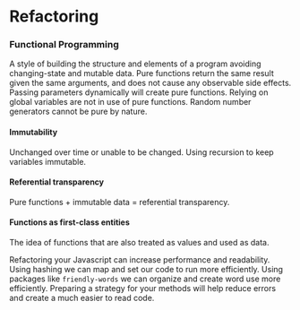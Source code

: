 # Refactoring

### Functional Programming
A style of building the structure and elements of a program avoiding changing-state and mutable data. Pure functions return the same result given the same arguments, and does not cause any observable side effects. Passing parameters dynamically will create pure functions. Relying on global variables are not in use of pure functions. Random number generators cannot be pure by nature.

#### Immutability
Unchanged over time or unable to be changed.
Using recursion to keep variables immutable.

#### Referential transparency
Pure functions + immutable data = referential transparency.

#### Functions as first-class entities
The idea of functions that are also treated as values and used as data.

Refactoring your Javascript can increase performance and readability. Using hashing we can map and set our code to run more efficiently. Using packages like `friendly-words` we can organize and create word use more efficiently. Preparing a strategy for your methods will help reduce errors and create a much easier to read code.